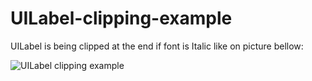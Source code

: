 # UILabel-clipping-example

UILabel is being clipped at the end if font is Italic like on picture bellow:

![UILabel clipping example](http://i.stack.imgur.com/Di6sl.png)
